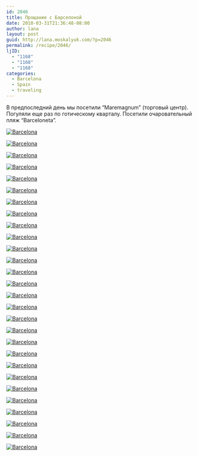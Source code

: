 ```yaml
---
id: 2046
title: Прощание с Барселоной
date: 2010-03-31T21:36:48-08:00
author: lana
layout: post
guid: http://lana.moskalyuk.com/?p=2046
permalink: /recipe/2046/
ljID:
  - "1168"
  - "1168"
  - "1168"
categories:
  - Barcelona
  - Spain
  - traveling
---
```

В предпоследний день мы посетили &#8220;Maremagnum&#8221; (торговый центр). Погуляли еще раз по готическому кварталу. Посетили очаровательный пляж &#8220;Barceloneta&#8221;.

<a class="flickr-image alignnone" title="Barcelona" href="http://www.flickr.com/photos/67405678@N00/4480308783/" target="_blank"><img src="http://farm5.static.flickr.com/4007/4480308783_37f622e2bb.jpg" alt="Barcelona" /></a>

<a class="flickr-image alignnone" title="Barcelona" href="http://www.flickr.com/photos/67405678@N00/4480956886/" target="_blank"><img src="http://farm5.static.flickr.com/4033/4480956886_2b3f274d60.jpg" alt="Barcelona" /></a>

<a class="flickr-image alignnone" title="Barcelona" href="http://www.flickr.com/photos/67405678@N00/4480958732/" target="_blank"><img src="http://farm3.static.flickr.com/2689/4480958732_b07cb4e03a.jpg" alt="Barcelona" /></a>

<!--more-->

<a class="flickr-image alignnone" title="Barcelona" href="http://www.flickr.com/photos/67405678@N00/4480958394/" target="_blank"><img src="http://farm5.static.flickr.com/4022/4480958394_bf6dab5bc1.jpg" alt="Barcelona" /></a>

<a class="flickr-image alignnone" title="Barcelona" href="http://www.flickr.com/photos/67405678@N00/4480307211/" target="_blank"><img src="http://farm5.static.flickr.com/4049/4480307211_7060c69547.jpg" alt="Barcelona" /></a>

<a class="flickr-image alignnone" title="Barcelona" href="http://www.flickr.com/photos/67405678@N00/4480957342/" target="_blank"><img src="http://farm5.static.flickr.com/4063/4480957342_d53266b7c0.jpg" alt="Barcelona" /></a>

<a class="flickr-image alignnone" title="Barcelona" href="http://www.flickr.com/photos/67405678@N00/4480959894/" target="_blank"><img src="http://farm5.static.flickr.com/4016/4480959894_5e3a65b4a2.jpg" alt="Barcelona" /></a>

<a class="flickr-image alignnone" title="Barcelona" href="http://www.flickr.com/photos/67405678@N00/4480960878/" target="_blank"><img src="http://farm5.static.flickr.com/4057/4480960878_b9d216bd97.jpg" alt="Barcelona" /></a>

<a class="flickr-image alignnone" title="Barcelona" href="http://www.flickr.com/photos/67405678@N00/4480312157/" target="_blank"><img src="http://farm5.static.flickr.com/4012/4480312157_48e573dd62.jpg" alt="Barcelona" /></a>

<a class="flickr-image alignnone" title="Barcelona" href="http://www.flickr.com/photos/67405678@N00/4480962300/" target="_blank"><img src="http://farm5.static.flickr.com/4065/4480962300_b84dd83a72.jpg" alt="Barcelona" /></a>

<a class="flickr-image alignnone" title="Barcelona" href="http://www.flickr.com/photos/67405678@N00/4480962884/" target="_blank"><img src="http://farm5.static.flickr.com/4051/4480962884_83cd1e0e3f.jpg" alt="Barcelona" /></a>

<a class="flickr-image alignnone" title="Barcelona" href="http://www.flickr.com/photos/67405678@N00/4480965266/" target="_blank"><img src="http://farm5.static.flickr.com/4051/4480965266_ca185f9a57.jpg" alt="Barcelona" /></a>

<a class="flickr-image alignnone" title="Barcelona" href="http://www.flickr.com/photos/67405678@N00/4480968864/" target="_blank"><img src="http://farm5.static.flickr.com/4022/4480968864_c0ddb9ce8d.jpg" alt="Barcelona" /></a>

<a class="flickr-image alignnone" title="Barcelona" href="http://www.flickr.com/photos/67405678@N00/4480321091/" target="_blank"><img src="http://farm5.static.flickr.com/4031/4480321091_8aa82c0a43.jpg" alt="Barcelona" /></a>

<a class="flickr-image alignnone" title="Barcelona" href="http://www.flickr.com/photos/67405678@N00/4480971056/" target="_blank"><img src="http://farm3.static.flickr.com/2760/4480971056_92d9c47f49.jpg" alt="Barcelona" /></a>

<a class="flickr-image alignnone" title="Barcelona" href="http://www.flickr.com/photos/67405678@N00/4480972828/" target="_blank"><img src="http://farm3.static.flickr.com/2677/4480972828_deb54526ec.jpg" alt="Barcelona" /></a>

<a class="flickr-image alignnone" title="Barcelona" href="http://www.flickr.com/photos/67405678@N00/4480324049/" target="_blank"><img src="http://farm5.static.flickr.com/4049/4480324049_cf4b86b1b6.jpg" alt="Barcelona" /></a>

<a class="flickr-image alignnone" title="Barcelona" href="http://www.flickr.com/photos/67405678@N00/4480324679/" target="_blank"><img src="http://farm3.static.flickr.com/2685/4480324679_76c6034065.jpg" alt="Barcelona" /></a>

<a class="flickr-image alignnone" title="Barcelona" href="http://www.flickr.com/photos/67405678@N00/4480325207/" target="_blank"><img src="http://farm3.static.flickr.com/2720/4480325207_6849e84908.jpg" alt="Barcelona" /></a>

<a class="flickr-image alignnone" title="Barcelona" href="http://www.flickr.com/photos/67405678@N00/4480978998/" target="_blank"><img src="http://farm3.static.flickr.com/2692/4480978998_46f7dfe5e4.jpg" alt="Barcelona" /></a>

<a class="flickr-image alignnone" title="Barcelona" href="http://www.flickr.com/photos/67405678@N00/4480976232/" target="_blank"><img src="http://farm5.static.flickr.com/4031/4480976232_efa8692ca2.jpg" alt="Barcelona" /></a>

<a class="flickr-image alignnone" title="Barcelona" href="http://www.flickr.com/photos/67405678@N00/4480328487/" target="_blank"><img src="http://farm5.static.flickr.com/4059/4480328487_97c3c92f30.jpg" alt="Barcelona" /></a>

<a class="flickr-image alignnone" title="Barcelona" href="http://www.flickr.com/photos/67405678@N00/4480330111/" target="_blank"><img src="http://farm3.static.flickr.com/2702/4480330111_9b4538cf1a.jpg" alt="Barcelona" /></a>

<a class="flickr-image alignnone" title="Barcelona" href="http://www.flickr.com/photos/67405678@N00/4480330589/" target="_blank"><img src="http://farm5.static.flickr.com/4068/4480330589_736c11bfdc.jpg" alt="Barcelona" /></a>

<a class="flickr-image alignnone" title="Barcelona" href="http://www.flickr.com/photos/67405678@N00/4480980472/" target="_blank"><img src="http://farm5.static.flickr.com/4041/4480980472_a4c6b069dd.jpg" alt="Barcelona" /></a>

<a class="flickr-image alignnone" title="Barcelona" href="http://www.flickr.com/photos/67405678@N00/4480980878/" target="_blank"><img src="http://farm5.static.flickr.com/4018/4480980878_92e380238a.jpg" alt="Barcelona" /></a>

<a class="flickr-image alignnone" title="Barcelona" href="http://www.flickr.com/photos/67405678@N00/4480982226/" target="_blank"><img src="http://farm3.static.flickr.com/2778/4480982226_2405c894c4.jpg" alt="Barcelona" /></a>

<a class="flickr-image alignnone" title="Barcelona" href="http://www.flickr.com/photos/67405678@N00/4480983004/" target="_blank"><img src="http://farm5.static.flickr.com/4040/4480983004_fb4fe1c49f.jpg" alt="Barcelona" /></a>
